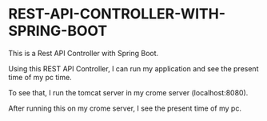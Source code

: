 # REST-API-CONTROLLER-WITH-SPRING-BOOT

 This is a Rest API Controller with Spring Boot.


Using this REST API Controller, I can run my application and see the present time of my pc time.

To see that, I run the tomcat server in my crome server (localhost:8080).

After running this on my crome server, I see the present time of my pc.

